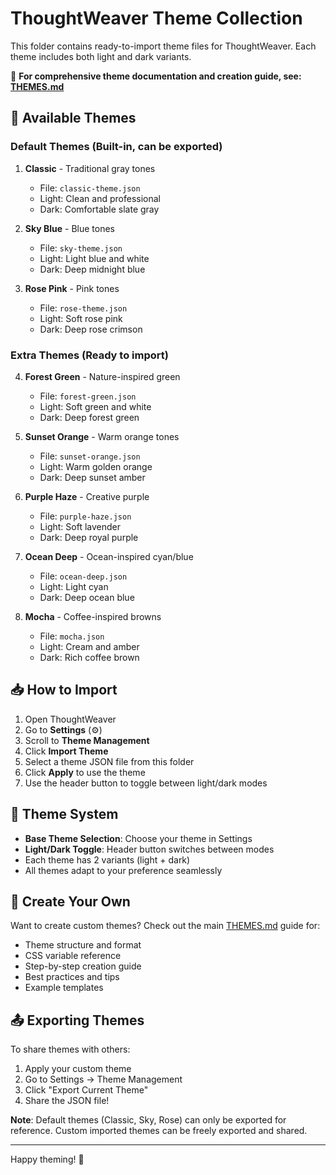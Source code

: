 # ThoughtWeaver Theme Collection

This folder contains ready-to-import theme files for ThoughtWeaver. Each theme includes both light and dark variants.

📖 **For comprehensive theme documentation and creation guide, see: [THEMES.md](../THEMES.md)**

## 🎨 Available Themes

### Default Themes (Built-in, can be exported)
1. **Classic** - Traditional gray tones
   - File: `classic-theme.json`
   - Light: Clean and professional
   - Dark: Comfortable slate gray

2. **Sky Blue** - Blue tones
   - File: `sky-theme.json`
   - Light: Light blue and white
   - Dark: Deep midnight blue

3. **Rose Pink** - Pink tones
   - File: `rose-theme.json`
   - Light: Soft rose pink
   - Dark: Deep rose crimson

### Extra Themes (Ready to import)
4. **Forest Green** - Nature-inspired green
   - File: `forest-green.json`
   - Light: Soft green and white
   - Dark: Deep forest green

5. **Sunset Orange** - Warm orange tones
   - File: `sunset-orange.json`
   - Light: Warm golden orange
   - Dark: Deep sunset amber

6. **Purple Haze** - Creative purple
   - File: `purple-haze.json`
   - Light: Soft lavender
   - Dark: Deep royal purple

7. **Ocean Deep** - Ocean-inspired cyan/blue
   - File: `ocean-deep.json`
   - Light: Light cyan
   - Dark: Deep ocean blue

8. **Mocha** - Coffee-inspired browns
   - File: `mocha.json`
   - Light: Cream and amber
   - Dark: Rich coffee brown

## 📥 How to Import

1. Open ThoughtWeaver
2. Go to **Settings** (⚙️)
3. Scroll to **Theme Management**
4. Click **Import Theme**
5. Select a theme JSON file from this folder
6. Click **Apply** to use the theme
7. Use the header button to toggle between light/dark modes

## 🎯 Theme System

- **Base Theme Selection**: Choose your theme in Settings
- **Light/Dark Toggle**: Header button switches between modes
- Each theme has 2 variants (light + dark)
- All themes adapt to your preference seamlessly

## 🔧 Create Your Own

Want to create custom themes? Check out the main [THEMES.md](../THEMES.md) guide for:
- Theme structure and format
- CSS variable reference
- Step-by-step creation guide
- Best practices and tips
- Example templates

## 📤 Exporting Themes

To share themes with others:
1. Apply your custom theme
2. Go to Settings → Theme Management
3. Click "Export Current Theme"
4. Share the JSON file!

**Note**: Default themes (Classic, Sky, Rose) can only be exported for reference. Custom imported themes can be freely exported and shared.

---

Happy theming! 🎨
